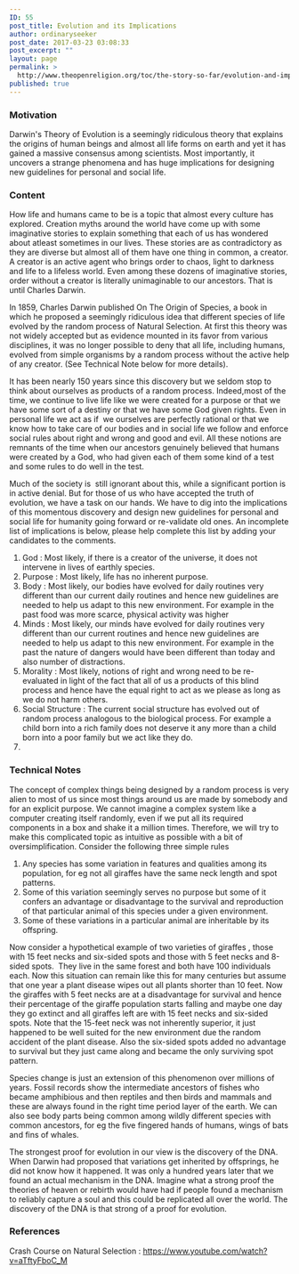 ```yaml
---
ID: 55
post_title: Evolution and its Implications
author: ordinaryseeker
post_date: 2017-03-23 03:08:33
post_excerpt: ""
layout: page
permalink: >
  http://www.theopenreligion.org/toc/the-story-so-far/evolution-and-implications/
published: true
---
```

<h3>Motivation</h3>
Darwin's Theory of Evolution is a seemingly ridiculous theory that explains the origins of human beings and almost all life forms on earth and yet it has gained a massive consensus among scientists. Most importantly, it uncovers a strange phenomena and has huge implications for designing new guidelines for personal and social life.
<h3>Content</h3>
How life and humans came to be is a topic that almost every culture has explored. Creation myths around the world have come up with some imaginative stories to explain something that each of us has wondered about atleast sometimes in our lives. These stories are as contradictory as they are diverse but almost all of them have one thing in common, a creator. A creator is an active agent who brings order to chaos, light to darkness and life to a lifeless world. Even among these dozens of imaginative stories, order without a creator is literally unimaginable to our ancestors. That is until Charles Darwin.

In 1859, Charles Darwin published On The Origin of Species, a book in which he proposed a seemingly ridiculous idea that different species of life evolved by the random process of Natural Selection. At first this theory was not widely accepted but as evidence mounted in its favor from various disciplines, it was no longer possible to deny that all life, including humans, evolved from simple organisms by a random process without the active help of any creator. (See Technical Note below for more details).

It has been nearly 150 years since this discovery but we seldom stop to think about ourselves as products of a random process. Indeed,most of the time, we continue to live life like we were created for a purpose or that we have some sort of a destiny or that we have some God given rights. Even in personal life we act as if  we ourselves are perfectly rational or that we know how to take care of our bodies and in social life we follow and enforce social rules about right and wrong and good and evil. All these notions are remnants of the time when our ancestors genuinely believed that humans were created by a God, who had given each of them some kind of a test and some rules to do well in the test.

Much of the society is  still ignorant about this, while a significant portion is in active denial. But for those of us who have accepted the truth of evolution, we have a task on our hands. We have to dig into the implications of this momentous discovery and design new guidelines for personal and social life for humanity going forward or re-validate old ones. An incomplete list of implications is below, please help complete this list by adding your candidates to the comments.
<ol>
 	<li>God : Most likely, if there is a creator of the universe, it does not intervene in lives of earthly species.</li>
 	<li>Purpose : Most likely, life has no inherent purpose.</li>
 	<li>Body : Most likely, our bodies have evolved for daily routines very different than our current daily routines and hence new guidelines are needed to help us adapt to this new environment. For example in the past food was more scarce, physical activity was higher</li>
 	<li>Minds : Most likely, our minds have evolved for daily routines very different than our current routines and hence new guidelines are needed to help us adapt to this new environment. For example in the past the nature of dangers would have been different than today and also number of distractions.</li>
 	<li>Morality : Most likely, notions of right and wrong need to be re-evaluated in light of the fact that all of us a products of this blind process and hence have the equal right to act as we please as long as we do not harm others.</li>
 	<li>Social Structure : The current social structure has evolved out of random process analogous to the biological process. For example a child born into a rich family does not deserve it any more than a child born into a poor family but we act like they do.</li>
 	<li></li>
</ol>
<h3></h3>
<h3>Technical Notes</h3>
<!--more-->

The concept of complex things being designed by a random process is very alien to most of us since most things around us are made by somebody and for an explicit purpose. We cannot imagine a complex system like a computer creating itself randomly, even if we put all its required components in a box and shake it a million times. Therefore, we will try to make this complicated topic as intuitive as possible with a bit of oversimplification. Consider the following three simple rules
<ol>
 	<li>Any species has some variation in features and qualities among its population, for eg not all giraffes have the same neck length and spot patterns.</li>
 	<li>Some of this variation seemingly serves no purpose but some of it confers an advantage or disadvantage to the survival and reproduction of that particular animal of this species under a given environment.</li>
 	<li>Some of these variations in a particular animal are inheritable by its offspring.</li>
</ol>
Now consider a hypothetical example of two varieties of giraffes , those with 15 feet necks and six-sided spots and those with 5 feet necks and 8-sided spots.  They live in the same forest and both have 100 individuals each. Now this situation can remain like this for many centuries but assume that one year a plant disease wipes out all plants shorter than 10 feet. Now the giraffes with 5 feet necks are at a disadvantage for survival and hence their percentage of the giraffe population starts falling and maybe one day they go extinct and all giraffes left are with 15 feet necks and six-sided spots. Note that the 15-feet neck was not inherently superior, it just happened to be well suited for the new environment due the random accident of the plant disease. Also the six-sided spots added no advantage to survival but they just came along and became the only surviving spot pattern.

Species change is just an extension of this phenomenon over millions of years. Fossil records show the intermediate ancestors of fishes who became amphibious and then reptiles and then birds and mammals and these are always found in the right time period layer of the earth. We can also see body parts being common among wildly different species with common ancestors, for eg the five fingered hands of humans, wings of bats and fins of whales.

The strongest proof for evolution in our view is the discovery of the DNA. When Darwin had proposed that variations get inherited by offsprings, he did not know how it happened. It was only a hundred years later that we found an actual mechanism in the DNA. Imagine what a strong proof the theories of heaven or rebirth would have had if people found a mechanism to reliably capture a soul and this could be replicated all over the world. The discovery of the DNA is that strong of a proof for evolution.
<h3>References</h3>
Crash Course on Natural Selection : <a href="https://www.youtube.com/watch?v=aTftyFboC_M">https://www.youtube.com/watch?v=aTftyFboC_M</a>